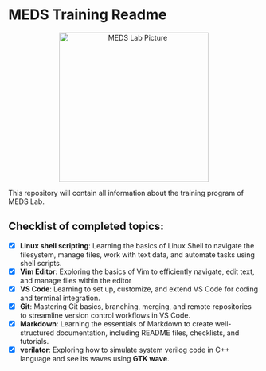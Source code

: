 # MEDS Training Readme 
<p align="center">
  <img src="images/meds%20pic.png" alt="MEDS Lab Picture" width="300"/>
</p>

This repository will contain all information about the training program of MEDS Lab.

## Checklist of completed topics:
- [x] **Linux shell scripting**: Learning the basics of Linux Shell to navigate the filesystem, manage files, work with text data, and automate tasks using shell scripts.
- [x] **Vim Editor**: Exploring the basics of Vim to efficiently navigate, edit text, and manage files within the editor
- [x] **VS Code**: Learning to set up, customize, and extend VS Code for coding and terminal integration.
- [x] **Git**: Mastering Git basics, branching, merging, and remote repositories to streamline version control workflows in VS Code.
- [x] **Markdown**: Learning the essentials of Markdown to create well-structured documentation, including README files, checklists, and tutorials.
- [x] **verilator**: Exploring how to simulate system verilog code in C++ language and see its waves using **GTK wave**.